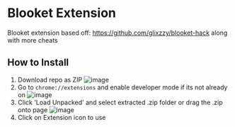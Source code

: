# Blooket Extension
Blooket extension based off: https://github.com/glixzzy/blooket-hack along with more cheats

## How to Install

1. Download repo as ZIP ![image](https://user-images.githubusercontent.com/49218878/137042579-0f79cf75-e5e9-4bac-8e84-03d025517f63.png)
2. Go to `chrome://extensions` and enable developer mode if its not already on ![image](https://user-images.githubusercontent.com/49218878/137042614-44fe0625-f39d-4772-bafc-9d582f8f916a.png)
3. Click 'Load Unpacked' and select extracted .zip folder or drag the .zip onto page ![image](https://user-images.githubusercontent.com/49218878/137042636-d9ac1db3-9d44-4851-a793-fed0980f03bd.png)
4. Click on Extension icon to use
